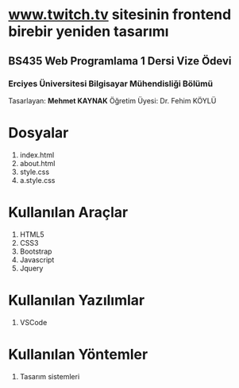 # www.twitch.tv sitesinin frontend birebir yeniden tasarımı 
## BS435 Web Programlama 1 Dersi Vize Ödevi
### Erciyes Üniversitesi Bilgisayar Mühendisliği Bölümü  

Tasarlayan: **Mehmet KAYNAK**
Öğretim Üyesi: Dr. Fehim KÖYLÜ


# Dosyalar

1. index.html
2. about.html
3. style.css
4. a.style.css

 

# Kullanılan Araçlar

 1. HTML5
 2. CSS3
 3. Bootstrap
 4. Javascript
 5. Jquery

# Kullanılan Yazılımlar

 1. VSCode

# Kullanılan Yöntemler

 1. Tasarım sistemleri
